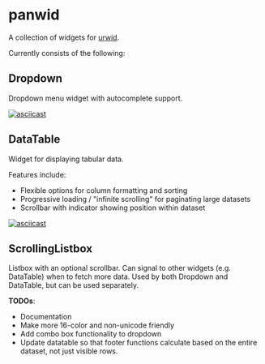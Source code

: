 panwid
======

A collection of widgets for [urwid](https://urwid.org/).

Currently consists of the following:

## Dropdown ##

Dropdown menu widget with autocomplete support.

[![asciicast](https://asciinema.org/a/m23L8xPJsTQRxzOCwvc1SuduN.png)](https://asciinema.org/a/m23L8xPJsTQRxzOCwvc1SuduN?autoplay=1)
## DataTable ##

Widget for displaying tabular data.

Features include:
* Flexible options for column formatting and sorting
* Progressive loading / "infinite scrolling" for paginating large datasets
* Scrollbar with indicator showing position within dataset

[![asciicast](https://asciinema.org/a/iRbvnuv7DERhZrdKKBfpGtXqw.png)](https://asciinema.org/a/iRbvnuv7DERhZrdKKBfpGtXqw?autoplay=1)

## ScrollingListbox ##

Listbox with an optional scrollbar.  Can signal to other widgets
(e.g. DataTable) when to fetch more data.  Used by both Dropdown and
DataTable, but can be used separately.

**TODOs**:

* Documentation
* Make more 16-color and non-unicode friendly
* Add combo box functionality to dropdown
* Update datatable so that footer functions calculate based on the entire
  dataset, not just visible rows.

